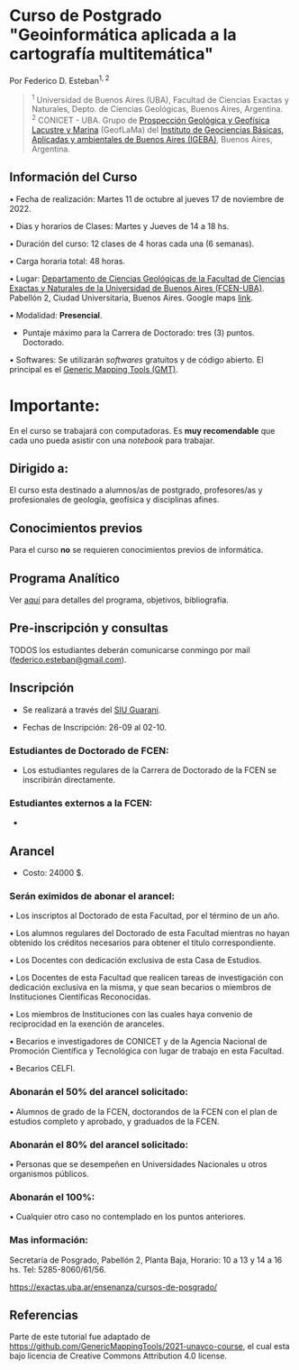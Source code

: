 # Curso de Postgrado "Geoinformática aplicada a la cartografía multitemática"

Por Federico D. Esteban<sup>1, 2</sup>
> <sup>1</sup> Universidad de Buenos Aires (UBA), Facultad de Ciencias Exactas y Naturales, Depto. de Ciencias Geológicas, Buenos Aires, Argentina.
> <br>
> <sup>2</sup> CONICET - UBA. Grupo de [Prospección Geológica y Geofísica Lacustre y Marina](https://www.geoflama.ar/) (GeofLaMa) del  [Instituto de Geociencias Básicas, Aplicadas y ambientales de Buenos Aires (IGEBA)](http://igeba.gl.fcen.uba.ar/), Buenos Aires, Argentina.


## Información del Curso

• Fecha de realización: Martes 11 de octubre al jueves 17 de noviembre de 2022.

• Dias y horarios de Clases: Martes y Jueves de 14 a 18 hs.

• Duración del curso: 12 clases de 4 horas cada una (6 semanas).

• Carga horaria total: 48 horas.

• Lugar: [Departamento de Ciencias Geológicas de la Facultad de Ciencias Exactas y Naturales de la Universidad de Buenos Aires (FCEN-UBA)](http://www.gl.fcen.uba.ar/). Pabellón 2, Ciudad Universitaria, Buenos Aires. Google maps [link](https://goo.gl/maps/hWZKoahv8Bz7nfDu9).

• Modalidad: **Presencial**.

* Puntaje máximo para la Carrera de Doctorado: tres (3) puntos.
Doctorado.

• Softwares: Se utilizarán *softwares* gratuitos y de código abierto. El principal es el [Generic Mapping Tools (GMT)](https://www.generic-mapping-tools.org/).

# Importante:

En el curso se trabajará con computadoras. Es **muy recomendable** que cada uno pueda asistir con una *notebook* para trabajar.

## Dirigido a:
El curso esta destinado a alumnos/as de postgrado, profesores/as y profesionales de geología, geofísica y disciplinas afines.

## Conocimientos previos
Para el curso **no** se requieren conocimientos previos de informática.

## Programa Analítico

Ver [aquí](https://github.com/Esteban82/FCEN-2022/blob/main/Programa.md) para detalles del programa, objetivos, bibliografía.

## Pre-inscripción y consultas

TODOS los estudiantes deberán comunicarse conmingo por mail (federico.esteban@gmail.com).

## Inscripción

* Se realizará a través del [SIU Guarani](https://inscripciones.exactas.uba.ar/exactas/).

* Fechas de Inscripción: 26-09 al 02-10.

### Estudiantes de Doctorado de FCEN:

* Los estudiantes regulares de la Carrera de Doctorado de la FCEN se inscribirán directamente.

### Estudiantes externos a la FCEN:

* 

## Arancel

*  Costo: 24000 $.

### Serán eximidos de abonar el arancel:

• Los inscriptos al Doctorado de esta Facultad, por el término de un año.

• Los alumnos regulares del Doctorado de esta Facultad mientras no hayan obtenido los créditos
necesarios para obtener el título correspondiente.

• Los Docentes con dedicación exclusiva de esta Casa de Estudios.

• Los Docentes de esta Facultad que realicen tareas de investigación con dedicación exclusiva en
la misma, y que sean becarios o miembros de Instituciones Científicas Reconocidas.

• Los miembros de Instituciones con las cuales haya convenio de reciprocidad en la exención de
aranceles.

• Becarios e investigadores de CONICET y de la Agencia Nacional de Promoción Científica y
Tecnológica con lugar de trabajo en esta Facultad.

• Becarios CELFI. 


### Abonarán el 50% del arancel solicitado:

• Alumnos de grado de la FCEN, doctorandos de la FCEN con el plan de estudios completo y
aprobado, y graduados de la FCEN.

### Abonarán el 80% del arancel solicitado:
• Personas que se desempeñen en Universidades Nacionales u otros organismos públicos.

### Abonarán el 100%:
• Cualquier otro caso no contemplado en los puntos anteriores.

### Mas información: 
Secretaría de Posgrado, Pabellón 2, Planta
Baja, Horario: 10 a 13 y 14 a 16 hs. Tel: 5285-8060/61/56.

https://exactas.uba.ar/ensenanza/cursos-de-posgrado/


## Referencias

Parte de este tutorial fue adaptado de https://github.com/GenericMappingTools/2021-unavco-course, el cual esta bajo licencia de Creative Commons Attribution 4.0 license.
